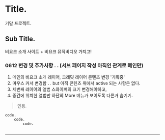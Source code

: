 # Title.

기말 프로젝트.

## Sub Title.

비요크 소개 사이트 + 비요크 뮤직비디오 가지고!

### 0612 변경 및 추가사항 . . (서브 페이지 작성 아직인 관계로 메인만)

1. 메인의 비요크 소개 레이어, 크레딧 레이어 콘텐츠 변경 '기획중'
2. 마우스 커서 변경함 . . but 아직 콘텐츠 위에서 active 되는 사항은 없다.
3. 세번째 레이어의 앨범 스와이퍼의 크기 변경해야하고, 
4. 중간에 위치한 앨범만 하단의 More 메뉴가 보이도록 다른거 숨기기.

> 인용.

```
code.
    code.
        code.


```


<hr/>